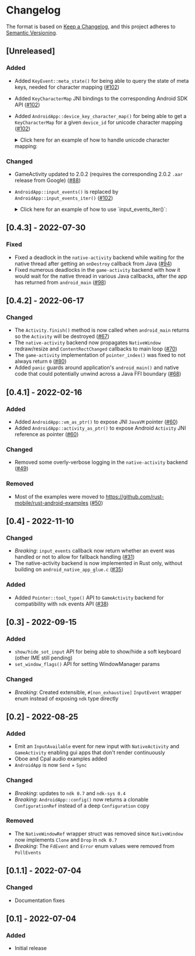 <!-- markdownlint-disable MD022 MD024 MD032 MD033  -->

# Changelog
The format is based on [Keep a Changelog](https://keepachangelog.com/en/1.0.0/),
and this project adheres to [Semantic Versioning](https://semver.org/spec/v2.0.0.html).

## [Unreleased]

### Added
- Added `KeyEvent::meta_state()` for being able to query the state of meta keys, needed for character mapping ([#102](https://github.com/rust-mobile/android-activity/pull/102))
- Added `KeyCharacterMap` JNI bindings to the corresponding Android SDK API ([#102](https://github.com/rust-mobile/android-activity/pull/102))
- Added `AndroidApp::device_key_character_map()` for being able to get a `KeyCharacterMap` for a given `device_id` for unicode character mapping ([#102](https://github.com/rust-mobile/android-activity/pull/102))

    <details>
    <summary>Click here for an example of how to handle unicode character mapping:</summary>

    ```rust
    let mut combining_accent = None;
    // Snip


    let combined_key_char = if let Ok(map) = app.device_key_character_map(device_id) {
        match map.get(key_event.key_code(), key_event.meta_state()) {
            Ok(KeyMapChar::Unicode(unicode)) => {
                let combined_unicode = if let Some(accent) = combining_accent {
                    match map.get_dead_char(accent, unicode) {
                        Ok(Some(key)) => {
                            info!("KeyEvent: Combined '{unicode}' with accent '{accent}' to give '{key}'");
                            Some(key)
                        }
                        Ok(None) => None,
                        Err(err) => {
                            log::error!("KeyEvent: Failed to combine 'dead key' accent '{accent}' with '{unicode}': {err:?}");
                            None
                        }
                    }
                } else {
                    info!("KeyEvent: Pressed '{unicode}'");
                    Some(unicode)
                };
                combining_accent = None;
                combined_unicode.map(|unicode| KeyMapChar::Unicode(unicode))
            }
            Ok(KeyMapChar::CombiningAccent(accent)) => {
                info!("KeyEvent: Pressed 'dead key' combining accent '{accent}'");
                combining_accent = Some(accent);
                Some(KeyMapChar::CombiningAccent(accent))
            }
            Ok(KeyMapChar::None) => {
                info!("KeyEvent: Pressed non-unicode key");
                combining_accent = None;
                None
            }
            Err(err) => {
                log::error!("KeyEvent: Failed to get key map character: {err:?}");
                combining_accent = None;
                None
            }
        }
    } else {
        None
    };
    ```

    </details>

### Changed
- GameActivity updated to 2.0.2 (requires the corresponding 2.0.2 `.aar` release from Google) ([#88](https://github.com/rust-mobile/android-activity/pull/88))
- `AndroidApp::input_events()` is replaced by `AndroidApp::input_events_iter()` ([#102](https://github.com/rust-mobile/android-activity/pull/102))

    <details>
    <summary>Click here for an example of how to use `input_events_iter()`:</summary>

    ```rust
    match app.input_events_iter() {
        Ok(mut iter) => {
            loop {
                let read_input = iter.next(|event| {
                    let handled = match event {
                        InputEvent::KeyEvent(key_event) => {
                            // Snip
                        }
                        InputEvent::MotionEvent(motion_event) => {
                            // Snip
                        }
                        event => {
                            // Snip
                        }
                    };

                    handled
                });

                if !read_input {
                    break;
                }
            }
        }
        Err(err) => {
            log::error!("Failed to get input events iterator: {err:?}");
        }
    }
    ```

    </details>

## [0.4.3] - 2022-07-30
### Fixed
- Fixed a deadlock in the `native-activity` backend while waiting for the native thread after getting an `onDestroy` callback from Java ([#94](https://github.com/rust-mobile/android-activity/pull/94))
- Fixed numerous deadlocks in the `game-activity` backend with how it would wait for the native thread in various Java callbacks, after the app has returned from `android_main` ([#98](https://github.com/rust-mobile/android-activity/pull/98))

## [0.4.2] - 2022-06-17
### Changed
- The `Activity.finish()` method is now called when `android_main` returns so the `Activity` will be destroyed ([#67](https://github.com/rust-mobile/android-activity/issues/67))
- The `native-activity` backend now propagates `NativeWindow` redraw/resize and `ContentRectChanged` callbacks to main loop ([#70](https://github.com/rust-mobile/android-activity/pull/70))
- The `game-activity` implementation of `pointer_index()` was fixed to not always return `0` ([#80](https://github.com/rust-mobile/android-activity/pull/84))
- Added `panic` guards around application's `android_main()` and native code that could potentially unwind across a Java FFI boundary ([#68](https://github.com/rust-mobile/android-activity/pull/68))

## [0.4.1] - 2022-02-16
### Added
- Added `AndroidApp::vm_as_ptr()` to expose JNI `JavaVM` pointer ([#60](https://github.com/rust-mobile/android-activity/issues/60))
- Added `AndroidApp::activity_as_ptr()` to expose Android `Activity` JNI reference as pointer ([#60](https://github.com/rust-mobile/android-activity/issues/60))
### Changed
- Removed some overly-verbose logging in the `native-activity` backend ([#49](https://github.com/rust-mobile/android-activity/pull/49))
### Removed
- Most of the examples were moved to <https://github.com/rust-mobile/rust-android-examples> ([#50](https://github.com/rust-mobile/android-activity/pull/50))

## [0.4] - 2022-11-10
### Changed
- *Breaking*: `input_events` callback now return whether an event was handled or not to allow for fallback handling ([#31](https://github.com/rust-mobile/android-activity/issues/31))
- The native-activity backend is now implemented in Rust only, without building on `android_native_app_glue.c` ([#35](https://github.com/rust-mobile/android-activity/pull/35))
### Added
- Added `Pointer::tool_type()` API to `GameActivity` backend for compatibility with `ndk` events API ([#38](https://github.com/rust-mobile/android-activity/pull/38))

## [0.3] - 2022-09-15
### Added
- `show/hide_sot_input` API for being able to show/hide a soft keyboard (other IME still pending)
- `set_window_flags()` API for setting WindowManager params
### Changed
- *Breaking*: Created extensible, `#[non_exhaustive]` `InputEvent` wrapper enum instead of exposing `ndk` type directly

## [0.2] - 2022-08-25
### Added
- Emit an `InputAvailable` event for new input with `NativeActivity` and `GameActivity`
  enabling gui apps that don't render continuously
- Oboe and Cpal audio examples added
- `AndroidApp` is now `Send` + `Sync`
### Changed
- *Breaking*: updates to `ndk 0.7` and `ndk-sys 0.4`
- *Breaking*: `AndroidApp::config()` now returns a clonable `ConfigurationRef` instead of a deep `Configuration` copy
### Removed
- The `NativeWindowRef` wrapper struct was removed since `NativeWindow` now implements `Clone` and `Drop` in `ndk 0.7`
- *Breaking*: The `FdEvent` and `Error` enum values were removed from `PollEvents`

## [0.1.1] - 2022-07-04
### Changed
- Documentation fixes

## [0.1] - 2022-07-04
### Added
- Initial release
